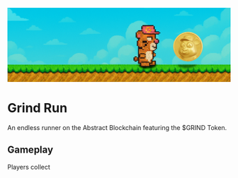 ![Banner](banner.png)

# Grind Run

An endless runner on the Abstract Blockchain featuring the $GRIND Token.

## Gameplay
Players collect 
